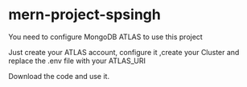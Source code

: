 # mern-project-spsingh

You need to configure MongoDB ATLAS to use this project

Just create your ATLAS account, configure it ,create your Cluster and replace the .env file with your ATLAS_URI

Download the code and use it.
